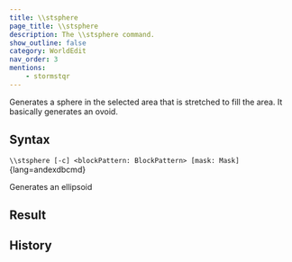 ```yaml
---
title: \\stsphere
page_title: \\stsphere
description: The \\stsphere command.
show_outline: false
category: WorldEdit
nav_order: 3
mentions:
    - stormstqr
---
```


Generates a sphere in the selected area that is stretched to fill the area. It basically generates an ovoid.

<CommandDetailsTable
    name="\\stsphere"
    :categories="[
        'system', 'world', 'server', 'worldedit'
    ]"
    :requiredTags="[
        'canUseChatCommands'
    ]"
    ultraSecurityModeSecurityLevel="WorldEdit"
    version="1.0.0"
    :undoSupported="1"
    :functional="true"
    :deprecated="false"
/>

## Syntax

`\\stsphere [-c] <blockPattern: BlockPattern> [mask: Mask]`{lang=andexdbcmd}

<indent>Generates an ellipsoid</indent>

## Result

## History

<template-EmptySection />

